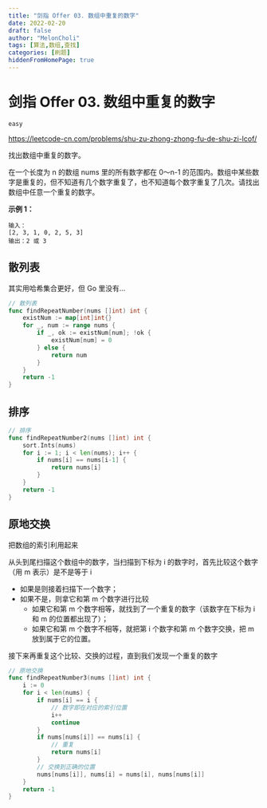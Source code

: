 ```yaml
---
title: "剑指 Offer 03. 数组中重复的数字"
date: 2022-02-20
draft: false
author: "MelonCholi"
tags: [算法,数组,查找]
categories: [刷题]
hiddenFromHomePage: true
---
```


# 剑指 Offer 03. 数组中重复的数字

`easy` 

https://leetcode-cn.com/problems/shu-zu-zhong-zhong-fu-de-shu-zi-lcof/

找出数组中重复的数字。


在一个长度为 n 的数组 nums 里的所有数字都在 0～n-1 的范围内。数组中某些数字是重复的，但不知道有几个数字重复了，也不知道每个数字重复了几次。请找出数组中任意一个重复的数字。

**示例 1：**

```
输入：
[2, 3, 1, 0, 2, 5, 3]
输出：2 或 3 
```

## 散列表

其实用哈希集合更好，但 Go 里没有...

```go
// 散列表
func findRepeatNumber(nums []int) int {
	existNum := map[int]int{}
	for _, num := range nums {
		if _, ok := existNum[num]; !ok {
			existNum[num] = 0
		} else {
			return num
		}
	}
	return -1
}
```

## 排序

```go
// 排序
func findRepeatNumber2(nums []int) int {
	sort.Ints(nums)
	for i := 1; i < len(nums); i++ {
		if nums[i] == nums[i-1] {
			return nums[i]
		}
	}
	return -1
}
```

## 原地交换

把数组的索引利用起来

从头到尾扫描这个数组中的数字，当扫描到下标为 i 的数字时，首先比较这个数字（用 m 表示）是不是等于 i

- 如果是则接着扫描下一个数字；
- 如果不是，则拿它和第 m 个数字进行比较
    - 如果它和第 m 个数字相等，就找到了一个重复的数字（该数字在下标为 i 和 m 的位置都出现了）；
    - 如果它和第 m 个数字不相等，就把第 i 个数字和第 m 个数字交换，把 m 放到属于它的位置。

接下来再重复这个比较、交换的过程，直到我们发现一个重复的数字

```go
// 原地交换
func findRepeatNumber3(nums []int) int {
	i := 0
	for i < len(nums) {
		if nums[i] == i {
			// 数字即在对应的索引位置
			i++
			continue
		}
		if nums[nums[i]] == nums[i] {
			// 重复
			return nums[i]
		}
		// 交换到正确的位置
		nums[nums[i]], nums[i] = nums[i], nums[nums[i]]
	}
	return -1
}
```

